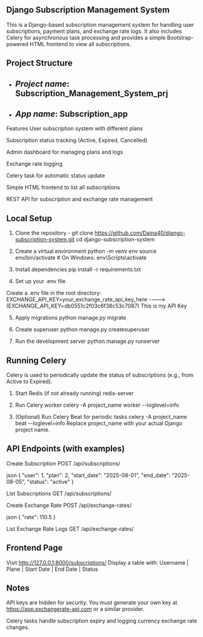Django Subscription Management System
----------------------------------------
This is a Django-based subscription management system for handling user subscriptions, payment plans, and exchange rate logs. It also includes Celery for asynchronous task processing and 
provides a simple Bootstrap-powered HTML frontend to view all subscriptions.

Project Structure
--------------------
- *Project name*: Subscription_Management_System_prj
  ---------------
- *App name*: Subscription_app
  ----------
Features
User subscription system with different plans

Subscription status tracking (Active, Expired, Cancelled)

Admin dashboard for managing plans and logs

Exchange rate logging

Celery task for automatic status update

Simple HTML frontend to list all subscriptions

REST API for subscription and exchange rate management

Local Setup
-------------
1. Clone the repository -
git clone https://github.com/Daina40/django-subscription-system.git
cd django-subscription-system

2. Create a virtual environment
python -m venv env
source env/bin/activate  # On Windows: env\Scripts\activate
3. Install dependencies
pip install -r requirements.txt

4. Set up your .env file

Create a .env file in the root directory:
EXCHANGE_API_KEY=your_exchange_rate_api_key_here  ----> (EXCHANGE_API_KEY=db0551c2f03c6f38c53c7087) This is my API Key

5. Apply migrations
python manage.py migrate

6. Create superuser
python manage.py createsuperuser

7. Run the development server
python manage.py runserver

Running Celery
--------------
Celery is used to periodically update the status of subscriptions (e.g., from Active to Expired).

1. Start Redis (if not already running)
redis-server

2. Run Celery worker
celery -A project_name worker --loglevel=info

3. (Optional) Run Celery Beat for periodic tasks
celery -A project_name beat --loglevel=info
Replace project_name with your actual Django project name.

API Endpoints (with examples)
-----------------------------
Create Subscription
POST /api/subscriptions/

json
{
  "user": 1,
  "plan": 2,
  "start_date": "2025-08-01",
  "end_date": "2025-08-05",
  "status": "active"
}

List Subscriptions
GET /api/subscriptions/

Create Exchange Rate
POST /api/exchange-rates/

json
{
  "rate": 110.5
}

List Exchange Rate Logs
GET /api/exchange-rates/

Frontend Page
--------------
Visit http://127.0.0.1:8000/subscriptions/
Display a table with: Username | Plane | Start Date | End Date | Status

Notes
------
API keys are hidden for security. You must generate your own key at https://app.exchangerate-api.com or a similar provider.

Celery tasks handle subscription expiry and logging currency exchange rate changes.





